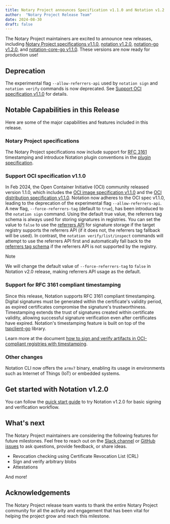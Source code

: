 ```yaml
---
title: Notary Project announces Specification v1.1.0 and Notation v1.2.0!
author:  "Notary Project Release Team"
date: 2024-08-30
draft: false
---
```


The Notary Project maintainers are excited to announce new releases, including [Notary Project specifications v1.1.0](https://github.com/notaryproject/specifications/releases/tag/v1.1.0), [notation v1.2.0](https://github.com/notaryproject/notation/releases/tag/v1.2.0), [notation-go v1.2.0](https://github.com/notaryproject/notation-go/releases/tag/v1.1.0), and [notation-core-go v1.1.0](https://github.com/notaryproject/notation-core-go/releases/tag/v1.1.0). These versions are now ready for production use!

## Deprecation

The experimental flag `--allow-referrers-api` used by `notation sign` and `notation verify` commands is now deprecated. See [Support OCI specification v1.1.0](#support-oci-specification-v110) for details.

## Notable Capabilities in this Release

Here are some of the major capabilities and features included in this release.

### Notary Project specifications

The Notary Project specifications now include support for [RFC 3161](https://www.rfc-editor.org/rfc/rfc3161) timestamping and introduce Notation plugin conventions in the [plugin specification](https://github.com/notaryproject/specifications/blob/v1.1.0/specs/plugin-extensibility.md).

### Support OCI specification v1.1.0

In Feb 2024, the Open Container Initiative (OCI) community released version 1.1.0, which includes the [OCI image specification v1.1.0](https://github.com/opencontainers/image-spec/releases/tag/v1.1.0) and the [OCI distribution specification v1.1.0](https://github.com/opencontainers/distribution-spec/releases/tag/v1.1.0). Notation now adheres to the OCI spec v1.1.0, leading to the deprecation of the experimental flag `--allow-referrers-api`. A new flag, `--force-referrers-tag` (default to `true`), has been introduced to the `notation sign` command. Using the default true value, the referrers tag schema is always used for storing signatures in registries. You can set the value to `false` to use the [referrers API](https://github.com/opencontainers/distribution-spec/blob/v1.1.0/spec.md#enabling-the-referrers-api) for signature storage if the target registry supports the referrers API (if it does not, the referrers tag fallback will be used). In contrast, the `notation verify/list/inspect` commands will attempt to use the referrers API first and automatically fall back to the [referrers tag schema](https://github.com/opencontainers/distribution-spec/blob/v1.1.0/spec.md#referrers-tag-schema) if the referrers API is not supported by the registry.

> [!NOTE]
> We will change the default value of `--force-referrers-tag` to `false` in Notation v2.0 release, making referrers API usage as the default.

### Support for RFC 3161 compliant timestamping

Since this release, Notation supports RFC 3161 compliant timestamping. Digital signatures must be generated within the certificate's validity period, as expired certificates compromise the signature's trustworthiness. Timestamping extends the trust of signatures created within certificate validity, allowing successful signature verification even after certificates have expired. Notation's timestamping feature is built on top of the [tspclient-go](https://github.com/notaryproject/tspclient-go) library.

Learn more at the document [how to sign and verify artifacts in OCI-compliant registries with timestamping](/docs/user-guides/how-to/timestamping/).

### Other changes

Notation CLI now offers the `armv7` binary, enabling its usage in environments such as Internet of Things (IoT) or embedded systems.

## Get started with Notation v1.2.0

You can follow the [quick start guide](/docs/quickstart-guides/quickstart-sign-image-artifact/) to try Notation v1.2.0 for basic signing and verification workflow.

## What's next

The Notary Project maintainers are considering the following features for future milestones. Feel free to reach out on the [Slack channel](https://app.slack.com/client/T08PSQ7BQ/CQUH8U287/) or [GitHub issues](https://github.com/notaryproject/notation/issues) to ask questions, provide feedback, or share ideas.

- Revocation checking using Certificate Revocation List (CRL)
- Sign and verify arbitrary blobs
- Attestations

And more!

## Acknowledgements

The Notary Project release team wants to thank the entire Notary Project community for all the activity and engagement that has been vital for helping the project grow and reach this milestone.
